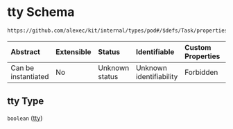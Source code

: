 # tty Schema

```txt
https://github.com/alexec/kit/internal/types/pod#/$defs/Task/properties/tty
```



| Abstract            | Extensible | Status         | Identifiable            | Custom Properties | Additional Properties | Access Restrictions | Defined In                                                            |
| :------------------ | :--------- | :------------- | :---------------------- | :---------------- | :-------------------- | :------------------ | :-------------------------------------------------------------------- |
| Can be instantiated | No         | Unknown status | Unknown identifiability | Forbidden         | Allowed               | none                | [pod.schema.json\*](../../out/pod.schema.json "open original schema") |

## tty Type

`boolean` ([tty](pod-defs-task-properties-tty.md))

